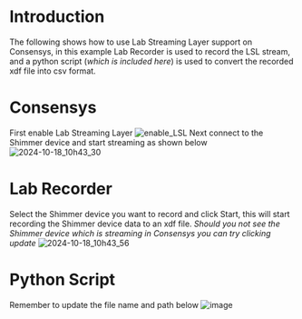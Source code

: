 # Introduction

The following shows how to use Lab Streaming Layer support on Consensys, in this example Lab
Recorder is used to record
the LSL stream, and a python script (_which is included here_) is used to convert the recorded xdf
file into csv format.

# Consensys

First enable Lab Streaming Layer
![enable_LSL](https://github.com/user-attachments/assets/6c4c4a9f-7854-43f3-9845-e9783f129ded)
Next connect to the Shimmer device and start streaming as shown below
![2024-10-18_10h43_30](https://github.com/user-attachments/assets/c0c9de67-b885-4d84-bd60-4ed572288717)

# Lab Recorder

Select the Shimmer device you want to record and click Start, this will start recording the Shimmer
device data to an
xdf file.
_Should you not see the Shimmer device which is streaming in Consensys you can try clicking update_
![2024-10-18_10h43_56](https://github.com/user-attachments/assets/3c4f39e8-79d1-46bf-8703-98fd64f5e0e4)

# Python Script

Remember to update the file name and path below
![image](https://github.com/user-attachments/assets/efa92b1f-0957-4fd8-b7c3-837a06d24b39)
